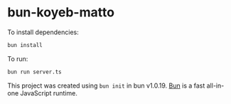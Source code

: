 # bun-koyeb-matto

To install dependencies:

```bash
bun install
```

To run:

```bash
bun run server.ts
```

This project was created using `bun init` in bun v1.0.19. [Bun](https://bun.sh) is a fast all-in-one JavaScript runtime.
